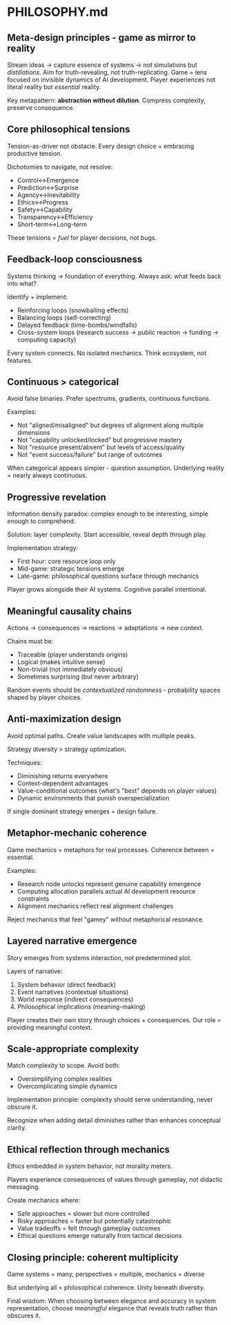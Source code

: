 # PHILOSOPHY.md

## Meta-design principles - game as mirror to reality

Stream ideas → capture essence of systems → not simulations but *distillations*. Aim for truth-revealing, not truth-replicating. Game = lens focused on invisible dynamics of AI development. Player experiences not literal reality but *essential* reality.

Key metapattern: **abstraction without dilution**. Compress complexity, preserve consequence.

## Core philosophical tensions

Tension-as-driver not obstacle. Every design choice = embracing productive tension.

Dichotomies to navigate, not resolve:
- Control↔Emergence 
- Prediction↔Surprise
- Agency↔Inevitability
- Ethics↔Progress
- Safety↔Capability
- Transparency↔Efficiency
- Short-term↔Long-term

These tensions = *fuel* for player decisions, not bugs.

## Feedback-loop consciousness

Systems thinking → foundation of everything. Always ask: what feeds back into what?

Identify + implement:
- Reinforcing loops (snowballing effects)
- Balancing loops (self-correcting)
- Delayed feedback (time-bombs/windfalls)
- Cross-system loops (research success → public reaction → funding → computing capacity)

Every system connects. No isolated mechanics. Think ecosystem, not features.

## Continuous > categorical

Avoid false binaries. Prefer spectrums, gradients, continuous functions.

Examples:
- Not "aligned/misaligned" but degrees of alignment along multiple dimensions
- Not "capability unlocked/locked" but progressive mastery
- Not "resource present/absent" but levels of access/quality
- Not "event success/failure" but range of outcomes

When categorical appears simpler - question assumption. Underlying reality = nearly always continuous.

## Progressive revelation

Information density paradox: complex enough to be interesting, simple enough to comprehend.

Solution: layer complexity. Start accessible, reveal depth through play.

Implementation strategy:
- First hour: core resource loop only
- Mid-game: strategic tensions emerge
- Late-game: philosophical questions surface through mechanics

Player grows alongside their AI systems. Cognitive parallel intentional.

## Meaningful causality chains

Actions → consequences → reactions → adaptations → new context.

Chains must be:
- Traceable (player understands origins)
- Logical (makes intuitive sense)
- Non-trivial (not immediately obvious)
- Sometimes surprising (but never arbitrary)

Random events should be *contextualized randomness* - probability spaces shaped by player choices.

## Anti-maximization design

Avoid optimal paths. Create value landscapes with multiple peaks.

Strategy diversity > strategy optimization.

Techniques:
- Diminishing returns everywhere
- Context-dependent advantages
- Value-conditional outcomes (what's "best" depends on player values)
- Dynamic environments that punish overspecialization

If single dominant strategy emerges = design failure.

## Metaphor-mechanic coherence

Game mechanics = metaphors for real processes. Coherence between = essential.

Examples:
- Research node unlocks represent genuine capability emergence
- Computing allocation parallels actual AI development resource constraints
- Alignment mechanics reflect real alignment challenges

Reject mechanics that feel "gamey" without metaphorical resonance.

## Layered narrative emergence

Story emerges from systems interaction, not predetermined plot.

Layers of narrative:
1. System behavior (direct feedback)
2. Event narratives (contextual situations)
3. World response (indirect consequences)
4. Philosophical implications (meaning-making)

Player creates their own story through choices + consequences. Our role = providing meaningful context.

## Scale-appropriate complexity

Match complexity to scope. Avoid both:
- Oversimplifying complex realities
- Overcomplicating simple dynamics

Implementation principle: complexity should serve understanding, never obscure it.

Recognize when adding detail diminishes rather than enhances conceptual clarity.

## Ethical reflection through mechanics

Ethics embedded in system behavior, not morality meters.

Players experience consequences of values through gameplay, not didactic messaging.

Create mechanics where:
- Safe approaches = slower but more controlled
- Risky approaches = faster but potentially catastrophic
- Value tradeoffs = felt through gameplay outcomes
- Ethical questions emerge naturally from tactical decisions

## Closing principle: coherent multiplicity

Game systems = many, perspectives = multiple, mechanics = diverse

But underlying all = philosophical coherence. Unity beneath diversity.

Final wisdom: When choosing between elegance and accuracy in system representation, choose *meaningful* elegance that reveals truth rather than obscures it.
